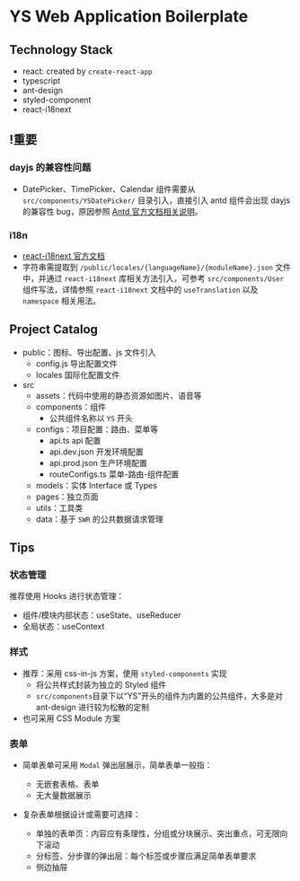 # YS Web Application Boilerplate

## Technology Stack

- react: created by `create-react-app`
- typescript
- ant-design
- styled-component
- react-i18next

## !重要

### dayjs 的兼容性问题

- DatePicker、TimePicker、Calendar 组件需要从 `src/components/YSDatePicker/` 目录引入，直接引入 antd 组件会出现 dayjs 的兼容性 bug，原因参照 [Antd 官方文档相关说明](https://ant.design/docs/react/replace-moment-cn)。

### i18n

- [react-i18next 官方文档](https://react.i18next.com/)
- 字符串需提取到 `/public/locales/{languageName}/{moduleName}.json` 文件中，并通过 `react-i18next` 库相关方法引入，可参考 `src/components/User` 组件写法，详情参照 `react-i18next` 文档中的 `useTranslation` 以及 `namespace` 相关用法。

## Project Catalog

- public：图标、导出配置、js 文件引入
  - config.js 导出配置文件
  - locales 国际化配置文件
- src
  - assets：代码中使用的静态资源如图片、语音等
  - components：组件
    - 公共组件名称以 `YS` 开头
  - configs：项目配置：路由、菜单等
    - api.ts api 配置
    - api.dev.json 开发环境配置
    - api.prod.json 生产环境配置
    - routeConfigs.ts 菜单-路由-组件配置
  - models：实体 Interface 或 Types
  - pages：独立页面
  - utils：工具类
  - data：基于 `SWR` 的公共数据请求管理

## Tips

### 状态管理

推荐使用 Hooks 进行状态管理：

- 组件/模块内部状态：useState、useReducer
- 全局状态：useContext

### 样式

- 推荐：采用 css-in-js 方案，使用 `styled-components` 实现
  - 将公共样式封装为独立的 Styled 组件
  - `src/components`目录下以“YS”开头的组件为内置的公共组件，大多是对 ant-design 进行较为松散的定制
- 也可采用 CSS Module 方案

### 表单

- 简单表单可采用 `Modal` 弹出层展示，简单表单一般指：

  - 无嵌套表格、表单
  - 无大量数据展示

- 复杂表单根据设计或需要可选择：
  - 单独的表单页：内容应有条理性，分组或分块展示、突出重点，可无限向下滚动
  - 分标签、分步骤的弹出层：每个标签或步骤应满足简单表单要求
  - 侧边抽屉
